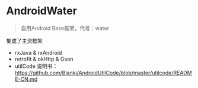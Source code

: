 # AndroidWater
> 自用Android Base框架，代号：water

集成了主流框架
* rxJava & rxAndroid
* retrofit & okHttp & Gson
* utilCode 说明书：https://github.com/Blankj/AndroidUtilCode/blob/master/utilcode/README-CN.md
